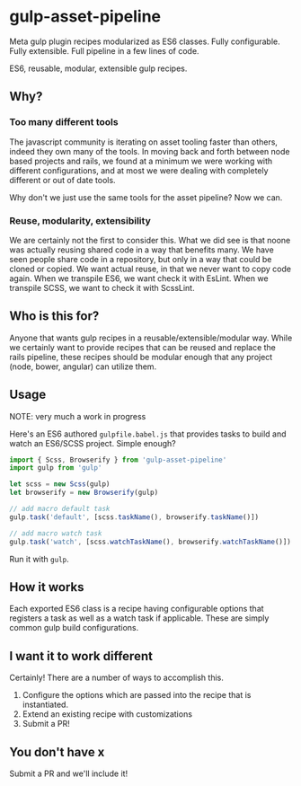 # gulp-asset-pipeline
Meta gulp plugin recipes modularized as ES6 classes. Fully configurable. Fully extensible. Full pipeline in a few lines of code.

ES6, reusable, modular, extensible gulp recipes.

## Why?

### Too many different tools
The javascript community is iterating on asset tooling faster than others, indeed they own many of the tools.  In moving back and forth between node based projects and rails, we found at a minimum we were working with different configurations, and at most we were dealing with completely different or out of date tools.

Why don't we just use the same tools for the asset pipeline?  Now we can.  

### Reuse, modularity, extensibility
We are certainly not the first to consider this.  What we did see is that noone was actually reusing shared code in a way that benefits many.  We have seen people share code in a repository, but only in a way that could be cloned or copied.  We want actual reuse, in that we never want to copy code again. When we transpile ES6, we want check it with EsLint.  When we transpile SCSS, we want to check it with ScssLint.

## Who is this for?
Anyone that wants gulp recipes in a reusable/extensible/modular way.  While we certainly want to provide recipes that can be reused and replace the rails pipeline, these recipes should be modular enough that any project (node, bower, angular) can utilize them.

## Usage
NOTE: very much a work in progress

Here's an ES6 authored `gulpfile.babel.js` that provides tasks to build and watch an ES6/SCSS project.  Simple enough?
 
```javascript
import { Scss, Browserify } from 'gulp-asset-pipeline'
import gulp from 'gulp'

let scss = new Scss(gulp)
let browserify = new Browserify(gulp)

// add macro default task
gulp.task('default', [scss.taskName(), browserify.taskName()])

// add macro watch task
gulp.task('watch', [scss.watchTaskName(), browserify.watchTaskName()])
```

Run it with `gulp`.

## How it works
Each exported ES6 class is a recipe having configurable options that registers a task as well as a watch task if applicable.  These are simply common gulp build configurations.

## I want it to work different

Certainly!  There are a number of ways to accomplish this.
1.  Configure the options which are passed into the recipe that is instantiated.
2.  Extend an existing recipe with customizations
3.  Submit a PR!

## You don't have x
Submit a PR and we'll include it!